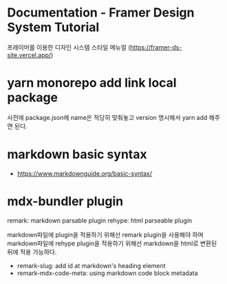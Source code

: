 # Documentation - Framer Design System Tutorial

프레이머를 이용한 디자인 시스템 스타일 메뉴얼
(https://framer-ds-site.vercel.app/)

# yarn monorepo add link local package

사전에 package.json에 name은 적당히 맞춰놓고 version 명시해서 yarn add 해주면 된다.

# markdown basic syntax

- https://www.markdownguide.org/basic-syntax/

# mdx-bundler plugin

remark: markdown parsable plugin
rehype: html parseable plugin

markdown파일에 plugin을 적용하기 위해선 remark plugin을 사용해야 하며
markdown파일에 rehype plugin을 적용하기 위해선 markdown을 html로 변환된 뒤에 적용 가능하다.

- remark-slug: add id at markdown's heading element
- remark-mdx-code-meta: using markdown code block metadata
